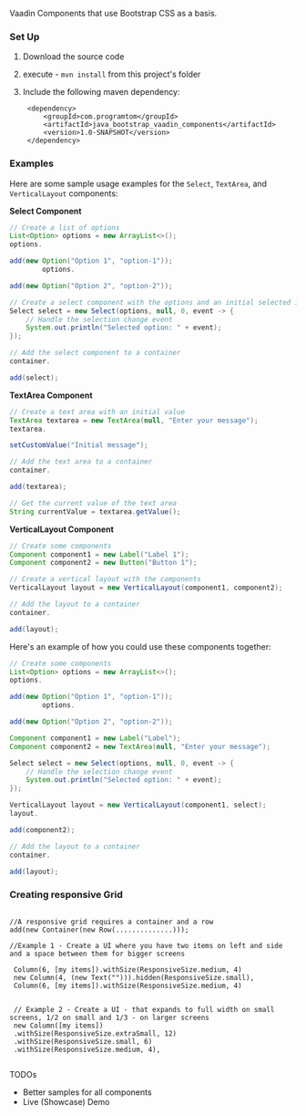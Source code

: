 Vaadin Components that use Bootstrap CSS as a basis.

### Set Up

1) Download the source code
2) execute - ``` mvn install ``` from this project's folder
3) Include the following maven dependency:

        <dependency>
            <groupId>com.programtom</groupId>
            <artifactId>java_bootstrap_vaadin_components</artifactId>
            <version>1.0-SNAPSHOT</version>
        </dependency>

### Examples

Here are some sample usage examples for the `Select`, `TextArea`, and `VerticalLayout` components:

**Select Component**

```java
// Create a list of options
List<Option> options = new ArrayList<>();
options.

add(new Option("Option 1", "option-1"));
        options.

add(new Option("Option 2", "option-2"));

// Create a select component with the options and an initial selected index
Select select = new Select(options, null, 0, event -> {
    // Handle the selection change event
    System.out.println("Selected option: " + event);
});

// Add the select component to a container
container.

add(select);
```

**TextArea Component**

```java
// Create a text area with an initial value
TextArea textarea = new TextArea(null, "Enter your message");
textarea.

setCustomValue("Initial message");

// Add the text area to a container
container.

add(textarea);

// Get the current value of the text area
String currentValue = textarea.getValue();
```

**VerticalLayout Component**

```java
// Create some components
Component component1 = new Label("Label 1");
Component component2 = new Button("Button 1");

// Create a vertical layout with the components
VerticalLayout layout = new VerticalLayout(component1, component2);

// Add the layout to a container
container.

add(layout);
```

Here's an example of how you could use these components together:

```java
// Create some components
List<Option> options = new ArrayList<>();
options.

add(new Option("Option 1", "option-1"));
        options.

add(new Option("Option 2", "option-2"));

Component component1 = new Label("Label");
Component component2 = new TextArea(null, "Enter your message");

Select select = new Select(options, null, 0, event -> {
    // Handle the selection change event
    System.out.println("Selected option: " + event);
});

VerticalLayout layout = new VerticalLayout(component1, select);
layout.

add(component2);

// Add the layout to a container
container.

add(layout);
```

### Creating responsive Grid
```

//A responsive grid requires a container and a row
add(new Container(new Row(..............)));

//Example 1 - Create a UI where you have two items on left and side and a space between them for bigger screens

 Column(6, [my items]).withSize(ResponsiveSize.medium, 4)
 new Column(4, (new Text(""))).hidden(ResponsiveSize.small),
 Column(6, [my items]).withSize(ResponsiveSize.medium, 4)
 
 
 // Example 2 - Create a UI - that expands to full width on small screens, 1/2 on small and 1/3 - on larger screens
 new Column([my items])
 .withSize(ResponsiveSize.extraSmall, 12)
 .withSize(ResponsiveSize.small, 6)
 .withSize(ResponsiveSize.medium, 4),


```

TODOs

- Better samples for all components
- Live (Showcase) Demo